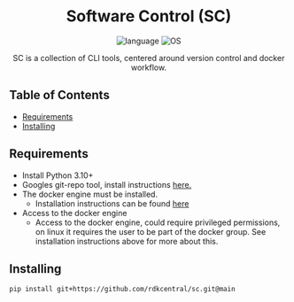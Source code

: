 <div align="center">

# Software Control (SC) 
![language](https://img.shields.io/badge/language-python-239120)
![OS](https://img.shields.io/badge/OS-linux%2C%20macOS-0078D4)

SC is a collection of CLI tools, centered around version control and docker workflow.

</div>

## Table of Contents
- [Requirements](#requirements)
- [Installing](#installing)
  
## Requirements

* Install Python 3.10+
* Googles git-repo tool, install instructions [here.](https://gerrit.googlesource.com/git-repo)
* The docker engine must be installed.
    * Installation instructions can be found [here](https://docs.docker.com/engine/install/)
* Access to the docker engine
    * Access to the docker engine, could require privileged permissions, on linux it requires the user to be part of the docker group. See installation instructions above for more about this.

## Installing

```shell
pip install git+https://github.com/rdkcentral/sc.git@main
```

